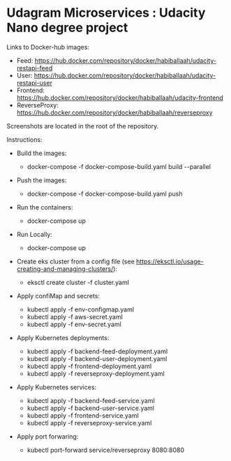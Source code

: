 # Udagram Microservices : Udacity Nano degree project
Links to Docker-hub images: 
  - Feed: https://hub.docker.com/repository/docker/habiballaah/udacity-restapi-feed
  - User: https://hub.docker.com/repository/docker/habiballaah/udacity-restapi-user 
  - Frontend: https://hub.docker.com/repository/docker/habiballaah/udacity-frontend 
  - ReverseProxy: https://hub.docker.com/repository/docker/habiballaah/reverseproxy

Screenshots are located in the root of the repository.

Instructions: 
  - Build the images: 
      - docker-compose -f docker-compose-build.yaml build --parallel 

  - Push the images: 
      - docker-compose -f docker-compose-build.yaml push

  - Run the containers:
      - docker-compose up
    
  - Run Locally:
      - docker-compose up
    
  - Create eks cluster from a config file (see https://eksctl.io/usage-creating-and-managing-clusters/): 
    - eksctl create cluster -f cluster.yaml 

  - Apply confiMap and secrets: 
    - kubectl apply -f env-configmap.yaml
    - kubectl apply -f aws-secret.yaml
    - kubectl apply -f env-secret.yaml 

  - Apply Kubernetes deployments:
    - kubectl apply -f backend-feed-deployment.yaml 
    - kubectl apply -f backend-user-deployment.yaml
    - kubectl apply -f frontend-deployment.yaml
    - kubectl apply -f reverseproxy-deployment.yaml

  - Apply Kubernetes services:
    - kubectl apply -f backend-feed-service.yaml 
    - kubectl apply -f backend-user-service.yaml
    - kubectl apply -f frontend-service.yaml
    - kubectl apply -f reverseproxy-service.yaml
  
  - Apply port forwaring:
    - kubectl port-forward service/reverseproxy 8080:8080
    
    
